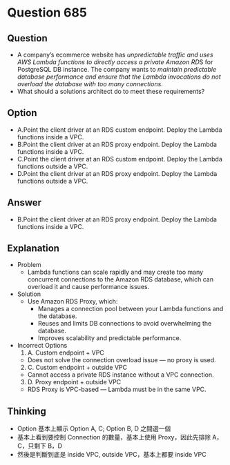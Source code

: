 # Question 685
## Question
* A company’s ecommerce website has *unpredictable traffic and uses AWS Lambda functions to directly access a private Amazon RD*S for PostgreSQL DB instance. The company wants to *maintain predictable database performance and ensure that the Lambda invocations do not overload the database with too many connections*.
* What should a solutions architect do to meet these requirements?

## Option
* A.Point the client driver at an RDS custom endpoint. Deploy the Lambda functions inside a VPC.
* B.Point the client driver at an RDS proxy endpoint. Deploy the Lambda functions inside a VPC.
* C.Point the client driver at an RDS custom endpoint. Deploy the Lambda functions outside a VPC.
* D.Point the client driver at an RDS proxy endpoint. Deploy the Lambda functions outside a VPC.

## Answer 
* B.Point the client driver at an RDS proxy endpoint. Deploy the Lambda functions inside a VPC.

## Explanation
* Problem
  * Lambda functions can scale rapidly and may create too many concurrent connections to the Amazon RDS database, which can overload it and cause performance issues.
* Solution
  * Use Amazon RDS Proxy, which:
    * Manages a connection pool between your Lambda functions and the database.
    * Reuses and limits DB connections to avoid overwhelming the database.
    * Improves scalability and predictable performance.
* Incorrect Options
  1. A. Custom endpoint + VPC
    * Does not solve the connection overload issue — no proxy is used.
  2. C. Custom endpoint + outside VPC
    * Cannot access a private RDS instance without a VPC connection.
  3. D. Proxy endpoint + outside VPC
    * RDS Proxy is VPC-based — Lambda must be in the same VPC.


## Thinking
* Option 基本上顯示 Option A, C; Option B, D 之間選一個
* 基本上看到要控制 Connection 的數量，基本上使用 Proxy，因此先排除 A，C，只剩下 B，D
* 然後是判斷到底是 inside VPC, outside VPC，基本上都要 inside VPC